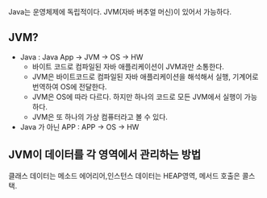 Java는 운영체제에 독립적이다. JVM(자바 버추얼 머신)이 있어서 가능하다.

## JVM?

- Java : Java App -> JVM -> OS -> HW
    - 바이트 코드로 컴파일된 자바 애플리케이션이 JVM과만 소통한다.
    - JVM은 바이트코드로 컴파일된 자바 애플리케이션을 해석해서 실행, 기계어로 번역하여 OS에 전달한다.
    - JVM은 OS에 따라 다르다. 하지만 하나의 코드로 모든 JVM에서 실행이 가능하다.
    - JVM은 또 하나의 가상 컴퓨터라고 볼 수 있다.
- Java 가 아닌 APP : APP -> OS -> HW

## JVM이 데이터를 각 영역에서 관리하는 방법

클래스 데이터는 메소드 에어리어,인스턴스 데이터는 HEAP영역, 메서드 호출은 콜스택.